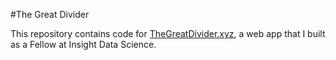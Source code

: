 #The Great Divider 

This repository contains code for  [TheGreatDivider.xyz](http://www.TheGreatDivider.xyz), a web app that I built as a Fellow at Insight Data Science. 